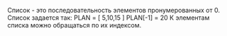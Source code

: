 Список - это последовательность элементов пронумерованных от 0.
Список задается так:
PLAN = [ 5,10,15 ] 
PLAN[-1] = 20
К элементам списка можно обращаться по их индексом.